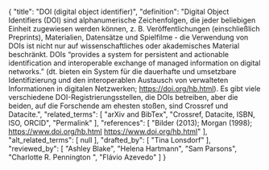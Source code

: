 {
    "title": "DOI (digital object identifier)",
    "definition": "Digital Object Identifiers (DOI) sind alphanumerische Zeichenfolgen, die jeder beliebigen Einheit zugewiesen werden können, z. B. Veröffentlichungen (einschließlich Preprints), Materialien, Datensätze und Spielfilme - die Verwendung von DOIs ist nicht nur auf wissenschaftliches oder akademisches Material beschränkt. DOIs “provides a system for persistent and actionable identification and interoperable exchange of managed information on digital networks.” (dt. bieten ein System für die dauerhafte und umsetzbare Identifizierung und den interoperablen Austausch von verwalteten Informationen in digitalen Netzwerken; https://doi.org/hb.html). Es gibt viele verschiedene DOI-Registrierungsstellen, die DOIs betreiben, aber die beiden, auf die Forschende am ehesten stoßen, sind Crossref und Datacite.",
    "related_terms": [
        "arXiv and BibTex",
        "Crossref, Datacite, ISBN, ISO, ORCID",
        "Permalink"
    ],
    "references": [
        "Bilder (2013); Morgan (1998);  https://www.doi.org/hb.html https://www.doi.org/hb.html"
    ],
    "alt_related_terms": [
        null
    ],
    "drafted_by": [
        "Tina Lonsdorf"
    ],
    "reviewed_by": [
        "Ashley Blake",
        "Helena Hartmann",
        "Sam Parsons",
        "Charlotte R. Pennington ",
        "Flávio Azevedo"
    ]
}